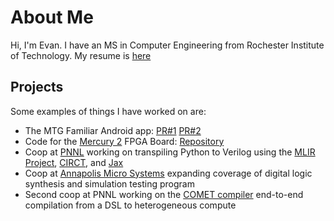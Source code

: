 # About Me
Hi, I'm Evan. I have an MS in Computer Engineering from Rochester Institute of Technology.
My resume is [here](ResumeERuttenberg.pdf)

## Projects
Some examples of things I have worked on are:
* The MTG Familiar Android app: [PR#1](https://github.com/AEFeinstein/mtg-familiar/pull/532) [PR#2](https://github.com/AEFeinstein/mtg-familiar/pull/541)
* Code for the [Mercury 2](https://www.micro-nova.com/mercury-2) FPGA Board: [Repository](https://github.com/edrutte/FPGA-Projects)
* Coop at [PNNL](https://pnnl.gov) working on transpiling Python to Verilog using the [MLIR Project](https://mlir.llvm.org/), [CIRCT](https://circt.llvm.org/), and [Jax](https://github.com/google/jax)
* Coop at [Annapolis Micro Systems](https://www.annapmicro.com) expanding coverage of digital logic synthesis and simulation testing program
* Second coop at PNNL working on the [COMET compiler](https://github.com/pnnl/COMET/tree/fpga-mcl) end-to-end compilation from a DSL to heterogeneous compute
